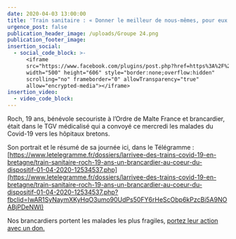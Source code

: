 ```yaml
---
date: 2020-04-03 13:00:00
title: 'Train sanitaire : « Donner le meilleur de nous-mêmes, pour eux »'
urgence_post: false
publication_header_image: /uploads/Groupe 24.png
publication_footer_image:
insertion_social:
  - social_code_block: >-
      <iframe
      src="https://www.facebook.com/plugins/post.php?href=https%3A%2F%2Fwww.facebook.com%2Fordredemaltefrance%2Fposts%2F2929518900464462&width=500"
      width="500" height="606" style="border:none;overflow:hidden"
      scrolling="no" frameborder="0" allowTransparency="true"
      allow="encrypted-media"></iframe>
insertion_video:
  - video_code_block:
---
```


Roch, 19 ans, b&eacute;n&eacute;vole secouriste &agrave; l’Ordre de Malte France et brancardier, &eacute;tait dans le TGV m&eacute;dicalis&eacute; qui a convoy&eacute; ce mercredi les malades du Covid-19 vers les h&ocirc;pitaux bretons.&nbsp;

Son portrait et le r&eacute;sum&eacute; de sa journ&eacute;e ici, dans le T&eacute;l&eacute;gramme : [https://www.letelegramme.fr/dossiers/larrivee-des-trains-covid-19-en-bretagne/train-sanitaire-roch-19-ans-un-brancardier-au-coeur-du-dispositif-01-04-2020-12534537.php](https://www.letelegramme.fr/dossiers/larrivee-des-trains-covid-19-en-bretagne/train-sanitaire-roch-19-ans-un-brancardier-au-coeur-du-dispositif-01-04-2020-12534537.php?fbclid=IwAR1SyNaymXKyHqO3umo90UdPs50FY6rHeScObp6kPzcBi5A9NOABjPDeNWI)

Nos brancardiers portent les malades les plus fragiles, [portez leur action avec un don.](https://don.ordredemaltefrance.org/?cid=11&amp;reserved_code_origine=Webcovid)